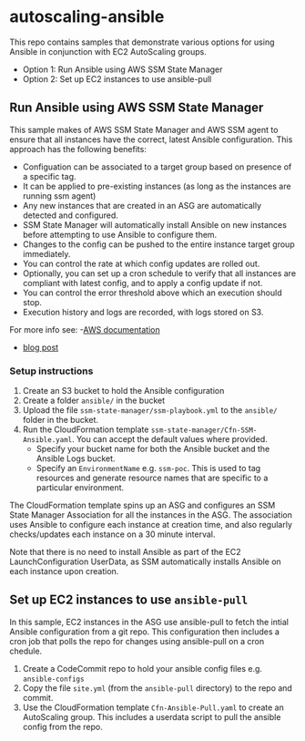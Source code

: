 # autoscaling-ansible

This repo contains samples that demonstrate various options for using Ansible
in conjunction with EC2 AutoScaling groups.

- Option 1: Run Ansible using AWS SSM State Manager
- Option 2: Set up EC2 instances to use ansible-pull

## Run Ansible using AWS SSM State Manager

This sample makes of AWS SSM State Manager and AWS SSM agent to ensure that all instances have the correct, latest Ansible configuration. This approach has the following benefits:
- Configuation can be associated to a target group based on presence of a specific tag.
- It can be applied to pre-existing instances (as long as the instances are running ssm agent)
- Any new instances that are created in an ASG are automatically detected and configured.
- SSM State Manager will automatically install Ansible on new instances before attempting to use Ansible to configure them.
- Changes to the config can be pushed to the entire instance target group immediately.
- You can control the rate at which config updates are rolled out.
- Optionally, you can set up a cron schedule to verify that all instances are compliant with latest config, and to apply a config update if not.
- You can control the error threshold above which an execution should stop.
- Execution history and logs are recorded, with logs stored on S3.

For more info see:
-[AWS documentation](https://docs.aws.amazon.com/systems-manager/latest/userguide/systems-manager-state-manager-ansible.html)
- [blog post](https://aws.amazon.com/blogs/mt/keeping-ansible-effortless-with-aws-systems-manager/)

### Setup instructions

1. Create an S3 bucket to hold the Ansible configuration 
2. Create a folder `ansible/` in the bucket
3. Upload the file `ssm-state-manager/ssm-playbook.yml` to the `ansible/` folder in the bucket.
4. Run the CloudFormation template `ssm-state-manager/Cfn-SSM-Ansible.yaml`. You can accept the default values where provided.
   - Specify your bucket name for both the Ansible bucket and the Ansible Logs bucket.
   - Specify an `EnvironmentName` e.g. `ssm-poc`. This is used to tag
    resources and generate resource names that are specific to a
    particular environment.

The CloudFormation template spins up an ASG and configures an SSM State Manager Association for all the instances in the ASG. The association
uses Ansible to configure each instance at creation time, and also regularly checks/updates each instance on a 30 minute interval.

Note that there is no need to install Ansible as part of the EC2 LaunchConfiguration UserData, as SSM automatically installs Ansible on each instance upon creation.


## Set up EC2 instances to use `ansible-pull`

In this sample, EC2 instances in the ASG use ansible-pull to fetch the intial
Ansible configuration from a git repo. This configuration then includes
a cron job that polls the repo for changes using ansible-pull on a cron chedule.

1. Create a CodeCommit repo to hold your ansible config files e.g. `ansible-configs`
2. Copy the file `site.yml` (from the `ansible-pull` directory) to the repo and commit.
3. Use the CloudFormation template `Cfn-Ansible-Pull.yaml` to create an AutoScaling group. This includes a userdata script to pull the ansible config from the repo.
